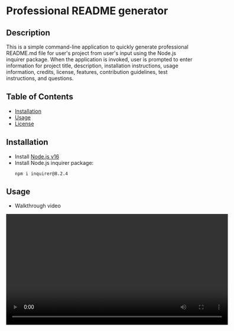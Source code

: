 <!-- omit in toc -->
# Professional README generator

<!-- omit in toc -->
## Description

This is a simple command-line application to quickly generate professional README.md file for user's project from user's input using the Node.js inquirer package. When the application is invoked, user is prompted to enter information for project title, description, installation instructions, usage information, credits, license, features, contribution guidelines, test instructions, and questions.

<!-- omit in toc -->
## Table of Contents
- [Installation](#installation)
- [Usage](#usage)
- [License](#license)

## Installation
- Install [Node.js v16](https://nodejs.org/en/blog/release/v16.16.0/)
- Install Node.js inquirer package:
  ```
  npm i inquirer@8.2.4
  ```

## Usage

- Walkthrough video

<video src='https://user-images.githubusercontent.com/106784125/212521566-aa9198b8-4a25-4646-8bc1-9a1554666516.mp4' width=600>

## License
Copyright © 2022 [Claire Cho](https://github.com/clairehwcho).
